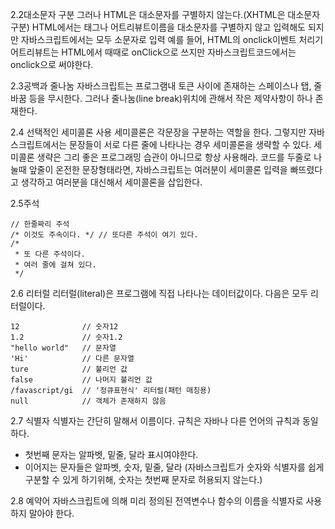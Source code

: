 2.2대소문자 구분
그러나 HTML은 대소문자를 구별하지 않는다.(XHTML은 대소문자 구분)
HTML에서는 태그나 어트리뷰트이름을 대소문자를 구별하지 않고 입력해도 되지만
자바스크립트에서는 모두 소문자로 입력
예를 들어, HTML의 onclick이벤트 처리기 어트리뷰트는 HTML에서 때때로 onClick으로 쓰지만
자바스크립트코드에서는 onclick으로 써야한다.

2.3공백과 줄나눔
자바스크립트는 프로그램내 토큰 사이에 존재하는 스페이스나 탭, 줄바꿈 등을 무시한다.
그러나 줄나눔(line break)위치에 관해서 작은 제약사항이 하나 존재한다.

2.4 선택적인 세미콜론 사용
세미콜론은 각문장을 구분하는 역할을 한다.
그렇지만 자바스크립트에서는 문장들이 서로 다른 줄에 나타나는 경우 세미콜론을 생략할 수 있다.
세미콜론 생략은 그리 좋은 프로그래밍 습관이 아니므로 항상 사용해라.
코드를 두줄로 나눌때 앞줄이 온전한 문장형태라면, 
자바스크립트는 여러분이 세미콜론 입력을 빠뜨렸다고 생각하고 여러분을 대신해서 세미콜론을 삽입한다.

2.5주석
```
// 한줄짜리 주석
/* 이것도 주속이다. */ // 또다른 주석이 여기 있다.
/*
 * 또 다른 주석이다.
 * 여러 줄에 걸쳐 있다.
 */
```
2.6 리터럴
리터럴(literal)은 프로그램에 직접 나타나는 데이터값이다.
다음은 모두 리터럴이다.
```
12				// 숫자12
1.2             // 숫자1.2
"hello world"   // 문자열
'Hi'            // 다른 문자열
ture            // 불리언 값
false           // 나머지 불리언 값
/favascript/gi  // '정큐표현식' 리터럴(패턴 매칭용)
null            // 객체가 존재하지 않음
```

2.7 식별자
식별자는 간단히 말해서 이름이다.
규칙은 자바나 다른 언어의 규칙과 동일하다.
- 첫번째 문자는 알파벳, 밑줄, 달라 표시여야한다.
- 이어지는 문자들은 알파벳, 숫자, 밑줄, 달라
(자바스크립트가 숫자와 식별자를 쉽게 구분할 수 있게 하기위해, 숫자는 첫번째 문자로 허용되지 않는다.)

2.8 예약어
자바스크립트에 의해 미리 정의된 전역변수나 함수의 이름을 식별자로 사용하지 말아야 한다.
